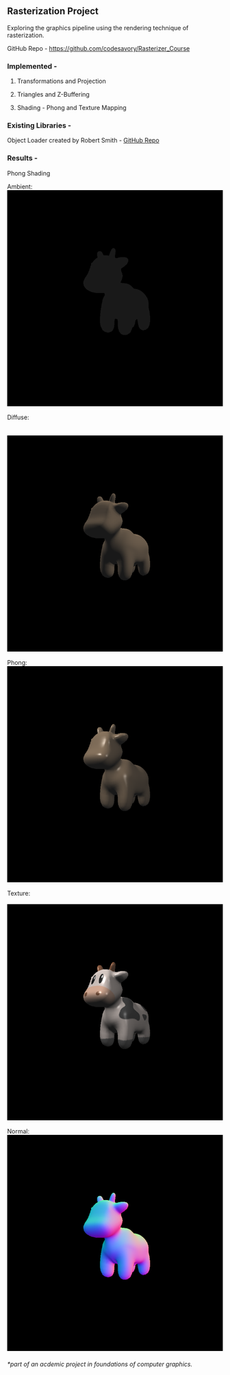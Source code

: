 ## Rasterization Project

Exploring the graphics pipeline using the rendering technique of rasterization.

GitHub Repo - https://github.com/codesavory/Rasterizer_Course 

### Implemented -
  1. Transformations and Projection
  
  2. Triangles and Z-Buffering
  
  3. Shading - Phong and Texture Mapping

### Existing Libraries -
  Object Loader created by Robert Smith - [GitHub Repo](https://github.com/Bly7/OBJ-Loader)

### Results -
  
  Phong Shading
  
  Ambient:
  <br />
  ![Ambient](../images/rasterization/ambient.png "Ambient portion of Phong Shading")

  Diffuse:  
  <br />  
  ![Diffuse](../images/rasterization/proper_diffuse.png "Diffuse portion of Phong Shading")

  Phong:
  <br />
  ![Phong Shader](../images/rasterization/spec%2Bdiffuse.png "Phong Shading")

  Texture:
  <br />  
  ![Texture Shader](../images/rasterization/textured_cow.png "Texture Mapping")

  Normal:
  <br />
  ![Normal Shader](../images/rasterization/vertex_normal.png "Normal Shader")

###### *part of an acdemic project in foundations of computer graphics.

